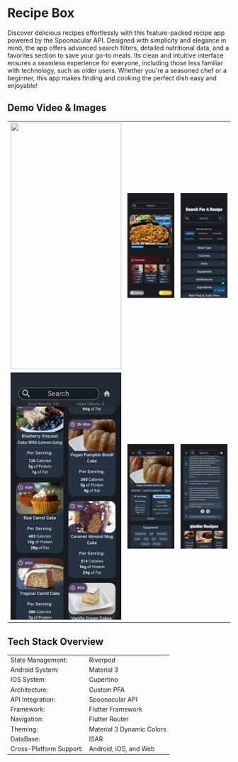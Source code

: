 

# Recipe Box

Discover delicious recipes effortlessly with this feature-packed recipe app powered by the Spoonacular API. Designed with simplicity and elegance in mind, the app offers advanced search filters, detailed nutritional data, and a favorites section to save your go-to meals. Its clean and intuitive interface ensures a seamless experience for everyone, including those less familiar with technology, such as older users. Whether you're a seasoned chef or a beginner, this app makes finding and cooking the perfect dish easy and enjoyable!






## Demo Video & Images


<table>
  <tr>
    <td>
      <a href="https://www.youtube.com/shorts/-mBlx2S-LpQ">
        <img
          src="https://w0.peakpx.com/wallpaper/93/215/HD-wallpaper-youtube-youtube-channel-phone-youtube-logo-logo-google-youtube-music-youtube-mix-youtuber.jpg"
          width="250"
          height="555.55"
        />
      </a>
    </td>
    <td>
      <img src="images/home_page.png" alt="Home Page" width="250" />
    </td>
    <td>
      <img src="images/search_page.png" alt="Search Page" width="250" />
    </td>
  </tr>
  <tr>
    <td>
      <img src="images/search_results.png" alt="Search Results" width="250" />
    </td>
    <td>
      <img src="images/recipe_page.png" alt="Recipe Page" width="250" />
    </td>
    <td>
      <img src="images/recipe_page2.png" alt="Recipe Page 2" width="250" />
    </td>
  </tr>
</table>


## Tech Stack Overview


<table>
  <tr>
    <td>State Management:</td>
    <td>Riverpod</td>
  </tr>
  <tr>
    <td>Android System:</td>
    <td>Material 3</td>
  </tr>
  <tr>
    <td>IOS System:</td>
    <td>Cupertino</td>
  </tr>
  <tr>
    <td>Architecture:</td>
    <td>Custom PFA</td>
  </tr>
  <tr>
    <td>API Integration:</td>
    <td>Spoonacular API</td>
  </tr>
  <tr>
    <td>Framework:</td>
    <td>Flutter Framework</td>
  </tr>
  <tr>
    <td>Navigation:</td>
    <td>Flutter Router</td>
  </tr>
  <tr>
    <td>Theming:</td>
    <td>Material 3 Dynamic Colors</td>
  </tr>
  <tr>
    <td>DataBase:</td>
    <td>ISAR</td>
  </tr>
  <tr>
    <td>Cross-Platform Support:</td>
    <td>Android, iOS, and Web</td>
  </tr>
</table>


